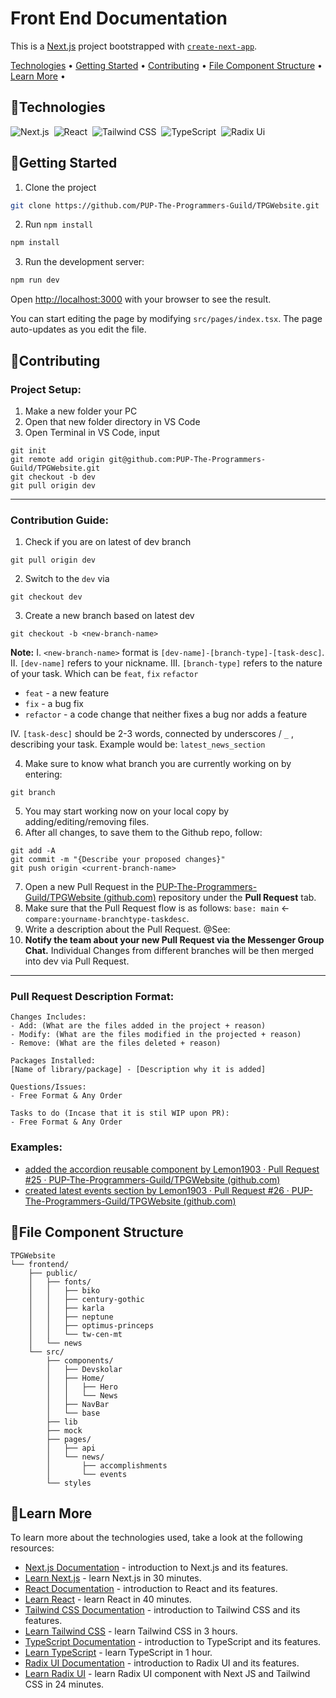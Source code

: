 # Front End Documentation

This is a [Next.js](https://nextjs.org/) project bootstrapped with [`create-next-app`](https://github.com/vercel/next.js/tree/canary/packages/create-next-app).

[Technologies](#🔧technologies) • [Getting Started](#🚀getting-started) • [Contributing](#🤝contributing) • [File Component Structure](#📁file-component-structure) • [Learn More](#📖learn-more) • <!-- [Deploy on Vercel](#deploy-on-vercel) -->

## 🔧Technologies

![Next.js](https://img.shields.io/badge/-Next.js-555555?style=for-the-badge&logo=Next.js)&nbsp;
![React](https://img.shields.io/badge/-React-555555?style=for-the-badge&logo=react)&nbsp;
![Tailwind CSS](https://img.shields.io/badge/-TailwindCSS-555555?style=for-the-badge&logo=TailwindCSS)&nbsp;
![TypeScript](https://img.shields.io/badge/-TypeScript-555555?style=for-the-badge&logo=typescript)&nbsp;
![Radix Ui](https://img.shields.io/badge/-RadixUI-555555?style=for-the-badge&logo=radixui)&nbsp;

## 🚀Getting Started

1. Clone the project

```bash
git clone https://github.com/PUP-The-Programmers-Guild/TPGWebsite.git
```

2. Run `npm install`

```bash
npm install
```

3. Run the development server:

```bash
npm run dev
```

Open [http://localhost:3000](http://localhost:3000) with your browser to see the result.

You can start editing the page by modifying `src/pages/index.tsx`. The page auto-updates as you edit the file.

## 🤝Contributing

### Project Setup:

1. Make a new folder your PC
2. Open that new folder directory in VS Code
3. Open Terminal in VS Code, input

```git
git init
git remote add origin git@github.com:PUP-The-Programmers-Guild/TPGWebsite.git
git checkout -b dev
git pull origin dev
```

<hr/>

### Contribution Guide:

1. Check if you are on latest of dev branch

```git
git pull origin dev
```

2. Switch to the `dev` via

```git
git checkout dev
```

3. Create a new branch based on latest dev

```git
git checkout -b <new-branch-name>
```

**Note:**
I. `<new-branch-name>` format is `[dev-name]-[branch-type]-[task-desc]`.  
II. `[dev-name]` refers to your nickname.
III. `[branch-type]` refers to the nature of your task. Which can be `feat`, `fix` `refactor`

- `feat` - a new feature
- `fix` - a bug fix
- `refactor` - a code change that neither fixes a bug nor adds a feature

IV. `[task-desc]` should be 2-3 words, connected by underscores / `_` , describing your task. Example would be: `latest_news_section`

4. Make sure to know what branch you are currently working on by entering:

```git
git branch
```

5. You may start working now on your local copy by adding/editing/removing files.
6. After all changes, to save them to the Github repo, follow:

```git
git add -A
git commit -m "{Describe your proposed changes}"
git push origin <current-branch-name>
```

7. Open a new Pull Request in the [PUP-The-Programmers-Guild/TPGWebsite (github.com)](https://github.com/PUP-The-Programmers-Guild/TPGWebsite) repository under the **Pull Request** tab.
8. Make sure that the Pull Request flow is as follows: `base: main` <- `compare:yourname-branchtype-taskdesc`.
9. Write a description about the Pull Request. @See:
10. **Notify the team about your new Pull Request via the Messenger Group Chat.** Individual Changes from different branches will be then merged into dev via Pull Request.

<hr/>

### Pull Request Description Format:

```
Changes Includes:
- Add: (What are the files added in the project + reason)
- Modify: (What are the files modified in the projected + reason)
- Remove: (What are the files deleted + reason)

Packages Installed:
[Name of library/package] - [Description why it is added]

Questions/Issues:
- Free Format & Any Order

Tasks to do (Incase that it is stil WIP upon PR):
- Free Format & Any Order
```

### Examples:

- [added the accordion reusable component by Lemon1903 · Pull Request #25 · PUP-The-Programmers-Guild/TPGWebsite (github.com)](https://github.com/PUP-The-Programmers-Guild/TPGWebsite/pull/25)
- [created latest events section by Lemon1903 · Pull Request #26 · PUP-The-Programmers-Guild/TPGWebsite (github.com)](https://github.com/PUP-The-Programmers-Guild/TPGWebsite/pull/26)

## 📁File Component Structure

```
TPGWebsite
└── frontend/
    ├── public/
    │   ├── fonts/
    │   │   ├── biko
    │   │   ├── century-gothic
    │   │   ├── karla
    │   │   ├── neptune
    │   │   ├── optimus-princeps
    │   │   └── tw-cen-mt
    │   └── news
    └── src/
        ├── components/
        │   ├── Devskolar
        │   ├── Home/
        │   │   ├── Hero
        │   │   └── News
        │   ├── NavBar
        │   └── base
        ├── lib
        ├── mock
        ├── pages/
        │   ├── api
        │   └── news/
        │       ├── accomplishments
        │       └── events
        └── styles
```

## 📖Learn More

To learn more about the technologies used, take a look at the following resources:

- [Next.js Documentation](https://nextjs.org/docs) - introduction to Next.js and its features.
- [Learn Next.js](https://youtu.be/NgayZAuTgwM?si=ncsmhx8goeIVn4Gu) - learn Next.js in 30 minutes.
- [React Documentation](https://react.dev/) - introduction to React and its features.
- [Learn React](https://www.youtube.com/watch?v=Rh3tobg7hEo) - learn React in 40 minutes.
- [Tailwind CSS Documentation](https://v2.tailwindcss.com/docs) - introduction to Tailwind CSS and its features.
- [Learn Tailwind CSS](https://www.youtube.com/watch?v=tS7upsfuxmo) - learn Tailwind CSS in 3 hours.
- [TypeScript Documentation](https://www.typescriptlang.org/docs/) - introduction to TypeScript and its features.
- [Learn TypeScript](https://youtu.be/d56mG7DezGs?si=H6Ujk2qAM2jwknf0) - learn TypeScript in 1 hour.
- [Radix UI Documentation](https://www.radix-ui.com/primitives/docs/overview/introduction) - introduction to Radix UI and its features.
- [Learn Radix UI](https://www.youtube.com/watch?v=qSUxpqIfBPQ) - learn Radix UI component with Next JS and Tailwind CSS in 24 minutes.

<!-- ## Deploy on Vercel

The easiest way to deploy your Next.js app is to use the [Vercel Platform](https://vercel.com/new?utm_medium=default-template&filter=next.js&utm_source=create-next-app&utm_campaign=create-next-app-readme) from the creators of Next.js.

Check out our [Next.js deployment documentation](https://nextjs.org/docs/deployment) for more details. -->

